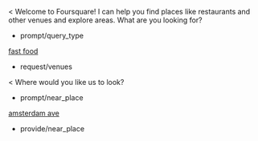 < Welcome to Foursquare!  I can help you find places like restaurants and other venues and explore areas.  What are you looking for?
* prompt/query_type

[fast food](type)
* request/venues

< Where would you like us to look?
* prompt/near_place

[amsterdam ave](location/place)
* provide/near_place